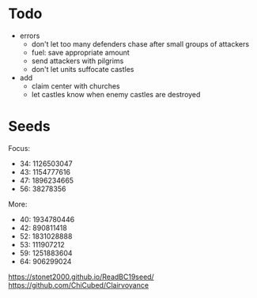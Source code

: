# Todo
- errors
	- don't let too many defenders chase after small groups of attackers
	- fuel: save appropriate amount
	- send attackers with pilgrims
	- don't let units suffocate castles
- add
	- claim center with churches
	- let castles know when enemy castles are destroyed


# Seeds
Focus:

 - 34: 1126503047
 - 43: 1154777616
 - 47: 1896234665
 - 56: 38278356

More:

 - 40: 1934780446
 - 42: 890811418
 - 52: 1831028888
 - 53: 111907212
 - 59: 1251883604
 - 64: 906299024


https://stonet2000.github.io/ReadBC19seed/
https://github.com/ChiCubed/Clairvoyance
